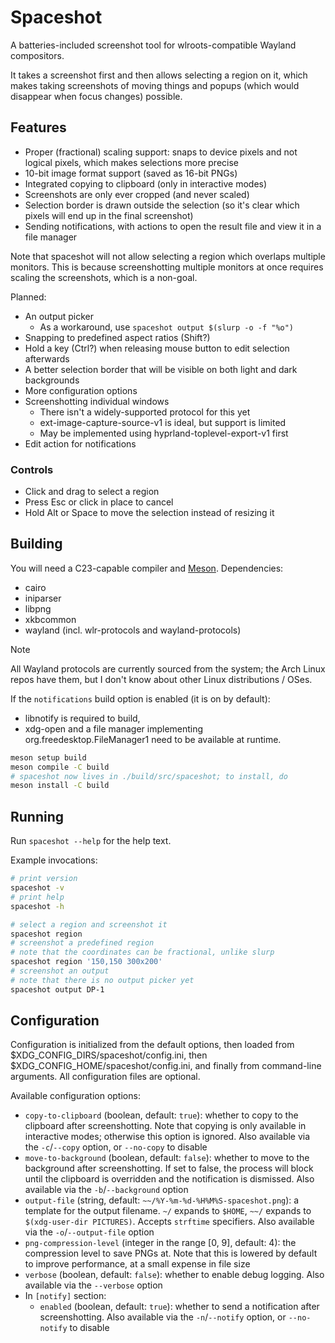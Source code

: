 # Spaceshot
A batteries-included screenshot tool for wlroots-compatible Wayland compositors.

It takes a screenshot first and then allows selecting a region on it, which makes taking screenshots of moving things and popups (which would disappear when focus changes) possible.

## Features
- Proper (fractional) scaling support: snaps to device pixels and not logical pixels, which makes selections more precise
- 10-bit image format support (saved as 16-bit PNGs)
- Integrated copying to clipboard (only in interactive modes)
- Screenshots are only ever cropped (and never scaled)
- Selection border is drawn outside the selection (so it's clear which pixels will end up in the final screenshot)
- Sending notifications, with actions to open the result file and view it in a file manager

Note that spaceshot will not allow selecting a region which overlaps multiple monitors. This is because screenshotting multiple monitors at once requires scaling the screenshots, which is a non-goal.

Planned:
- An output picker
    - As a workaround, use `spaceshot output $(slurp -o -f "%o")`
- Snapping to predefined aspect ratios (Shift?)
- Hold a key (Ctrl?) when releasing mouse button to edit selection afterwards
- A better selection border that will be visible on both light and dark backgrounds
- More configuration options
- Screenshotting individual windows
    - There isn't a widely-supported protocol for this yet
    - ext-image-capture-source-v1 is ideal, but support is limited
    - May be implemented using hyprland-toplevel-export-v1 first
- Edit action for notifications

### Controls
- Click and drag to select a region
- Press Esc or click in place to cancel
- Hold Alt or Space to move the selection instead of resizing it

## Building
You will need a C23-capable compiler and [Meson](https://mesonbuild.com).
Dependencies:
- cairo
- iniparser
- libpng
- xkbcommon
- wayland (incl. wlr-protocols and wayland-protocols)

> [!NOTE]
> All Wayland protocols are currently sourced from the system; the Arch Linux repos have them, but I don't know about other Linux distributions / OSes.

If the `notifications` build option is enabled (it is on by default):
- libnotify is required to build,
- xdg-open and a file manager implementing org.freedesktop.FileManager1 need to be available at runtime.

```sh
meson setup build
meson compile -C build
# spaceshot now lives in ./build/src/spaceshot; to install, do
meson install -C build
```

## Running
Run `spaceshot --help` for the help text.

Example invocations:
```sh
# print version
spaceshot -v
# print help
spaceshot -h

# select a region and screenshot it
spaceshot region
# screenshot a predefined region
# note that the coordinates can be fractional, unlike slurp
spaceshot region '150,150 300x200'
# screenshot an output
# note that there is no output picker yet
spaceshot output DP-1
```

## Configuration
Configuration is initialized from the default options, then loaded from $XDG_CONFIG_DIRS/spaceshot/config.ini, then $XDG_CONFIG_HOME/spaceshot/config.ini, and finally from command-line arguments. All configuration files are optional.

Available configuration options:
- `copy-to-clipboard` (boolean, default: `true`): whether to copy to the clipboard after screenshotting. Note that copying is only available in interactive modes; otherwise this option is ignored. Also available via the `-c`/`--copy` option, or `--no-copy` to disable
- `move-to-background` (boolean, default: `false`): whether to move to the background after screenshotting. If set to false, the process will block until the clipboard is overridden and the notification is dismissed. Also available via the `-b`/`--background` option
- `output-file` (string, default: `~~/%Y-%m-%d-%H%M%S-spaceshot.png`): a template for the output filename. `~/` expands to `$HOME`, `~~/` expands to `$(xdg-user-dir PICTURES)`. Accepts `strftime` specifiers. Also available via the `-o`/`--output-file` option
- `png-compression-level` (integer in the range [0, 9], default: 4): the compression level to save PNGs at. Note that this is lowered by default to improve performance, at a small expense in file size
- `verbose` (boolean, default: `false`): whether to enable debug logging. Also available via the `--verbose` option
- In `[notify]` section:
    - `enabled` (boolean, default: `true`): whether to send a notification after screenshotting. Also available via the `-n`/`--notify` option, or `--no-notify` to disable

